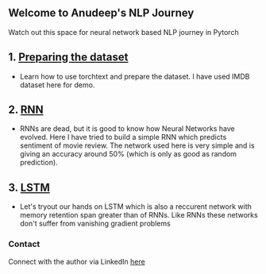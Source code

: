 ## Welcome to Anudeep's NLP Journey 

Watch out this space for neural network based NLP journey in Pytorch

## 1. [Preparing the dataset](https://github.com/AnudeepReddy-Katta/nlp-journey/blob/main/DataPreparation/Preparing_the_data.ipynb)
- Learn how to use torchtext and prepare the dataset. I have used IMDB dataset here for demo.

## 2. [RNN](https://github.com/AnudeepReddy-Katta/nlp-journey/blob/main/RNN/RNN.ipynb)
- RNNs are dead, but it is good to know how Neural Networks have evolved. Here I have tried to build a simple RNN which predicts sentiment of movie review. The network used here is very simple and is giving an accuracy around 50% (which is only as good as random prediction).

## 3. [LSTM](https://github.com/AnudeepReddy-Katta/nlp-journey/blob/main/LSTM/LSTM.ipynb)
- Let's tryout our hands on LSTM which is also a reccurent network with memory retention span greater than of RNNs. Like RNNs these networks don't suffer from vanishing gradient problems

### Contact
Connect with the author via LinkedIn [here](https://www.linkedin.com/in/anudeep-reddy-katta-4a75a6195/)
